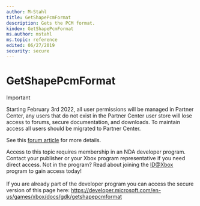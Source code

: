 ```yaml
---
author: M-Stahl
title: GetShapePcmFormat
description: Gets the PCM format.
kindex: GetShapePcmFormat
ms.author: mstahl
ms.topic: reference
edited: 06/27/2019
security: secure
---
```


# GetShapePcmFormat
> [!IMPORTANT]
> Starting February 3rd 2022, all user permissions will be managed in Partner Center, any users that do not exist in the Partner Center user store will lose access to forums, secure documentation, and downloads. To maintain access all users should be migrated to Partner Center. <p></p>See this <a href="https://forums.xboxlive.com/articles/132187/breaking-change-user-access-for-forums-secure-docu.html">forum article</a> for more details.  

 Access to this topic requires membership in an NDA developer program. Contact your publisher or your Xbox program representative if you need direct access. Not in the program? Read about joining the <a href="https://www.xbox.com/Developers/id">ID@Xbox</a> program to gain access today!  <br/><br/>If you are already part of the developer program you can access the secure version of this page here: <a target="_blank" href="https://developer.microsoft.com/en-us/games/xbox/docs/gdk/getshapepcmformat">https://developer.microsoft.com/en-us/games/xbox/docs/gdk/getshapepcmformat</a>